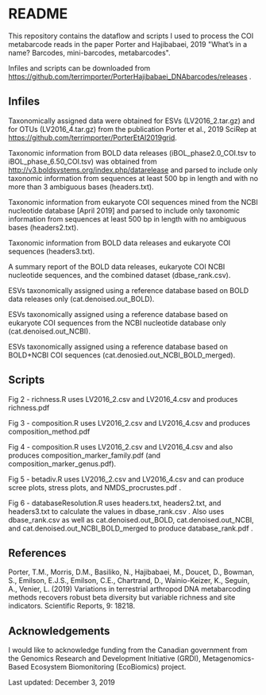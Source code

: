 # README

This repository contains the dataflow and scripts I used to process the COI metabarcode reads in the paper Porter and Hajibabaei, 2019 "What’s in a name?  Barcodes, mini-barcodes, metabarcodes".

Infiles and scripts can be downloaded from https://github.com/terrimporter/PorterHajibabaei_DNAbarcodes/releases .

## Infiles

Taxonomically assigned data were obtained for ESVs (LV2016_2.tar.gz) and for OTUs (LV2016_4.tar.gz) from the publication Porter et al., 2019 SciRep at https://github.com/terrimporter/PorterEtAl2019grid. 

Taxonomic information from BOLD data releases (iBOL_phase2.0_COI.tsv to iBOL_phase_6.50_COI.tsv) was obtained from http://v3.boldsystems.org/index.php/datarelease and parsed to include only taxonomic information from sequences at least 500 bp in length and with no more than 3 ambiguous bases (headers.txt).

Taxonomic information from eukaryote COI sequences mined from the NCBI nucleotide database [April 2019] and parsed to include only taxonomic information from sequences at least 500 bp in length with no ambiguous bases (headers2.txt).

Taxonomic information from BOLD data releases and eukaryote COI sequences (headers3.txt).

A summary report of the BOLD data releases, eukaryote COI NCBI nucleotide sequences, and the combined dataset (dbase_rank.csv). 

ESVs taxonomically assigned using a reference database based on BOLD data releases only (cat.denoised.out_BOLD).

ESVs taxonomically assigned using a reference database based on eukaryote COI sequences from the NCBI nucleotide database only (cat.denoised.out_NCBI).

ESVs taxonomically assigned using a reference database based on BOLD+NCBI COI sequences (cat.denosied.out_NCBI_BOLD_merged).

## Scripts

Fig 2 - richness.R uses LV2016_2.csv and LV2016_4.csv and produces richness.pdf

Fig 3 - composition.R uses LV2016_2.csv and LV2016_4.csv and produces composition_method.pdf

Fig 4 - composition.R uses LV2016_2.csv and LV2016_4.csv and also produces composition_marker_family.pdf (and composition_marker_genus.pdf).

Fig 5 - betadiv.R uses LV2016_2.csv and LV2016_4.csv and can produce scree plots, stress plots, and NMDS_procrustes.pdf .

Fig 6 - databaseResolution.R uses headers.txt, headers2.txt, and headers3.txt to calculate the values in dbase_rank.csv .  Also uses dbase_rank.csv as well as cat.denoised.out_BOLD, cat.denoised.out_NCBI, and cat.denoised.out_NCBI_BOLD_merged to produce database_rank.pdf .

## References

Porter, T.M., Morris, D.M., Basiliko, N., Hajibabaei, M., Doucet, D., Bowman, S., Emilson, E.J.S., Emilson, C.E., Chartrand, D., Wainio-Keizer, K., Seguin, A., Venier, L.  (2019) Variations in terrestrial arthropod DNA metabarcoding methods recovers robust beta diversity but variable richness and site indicators.  Scientific Reports, 9: 18218.

## Acknowledgements

I would like to acknowledge funding from the Canadian government from the Genomics Research and Development Initiative (GRDI), Metagenomics-Based Ecosystem Biomonitoring (EcoBiomics) project.

Last updated: December 3, 2019
